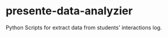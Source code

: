 presente-data-analyzier
=======================

Python Scripts for extract data from students' interactions log.
